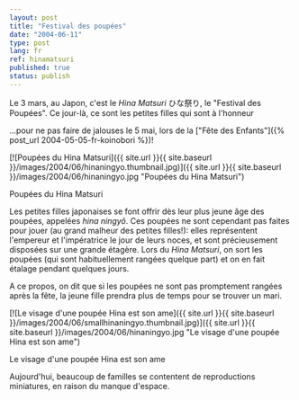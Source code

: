 ```yaml
---
layout: post
title: "Festival des poupées"
date: "2004-06-11"
type: post
lang: fr
ref: hinamatsuri
published: true
status: publish
---
```




Le 3 mars, au Japon, c'est le _Hina Matsuri_ ひな祭り, le "Festival des Poupées". Ce jour-là, ce sont les petites filles qui sont à l'honneur

 

...pour ne pas faire de jalouses le 5 mai, lors de la ["Fête des Enfants"]({% post_url 2004-05-05-fr-koinobori %})!

[![Poupées du Hina Matsuri]({{ site.url }}{{ site.baseurl }}/images/2004/06/hinaningyo.thumbnail.jpg)]({{ site.url }}{{ site.baseurl }}/images/2004/06/hinaningyo.jpg "Poupées du Hina Matsuri")

Poupées du Hina Matsuri

Les petites filles japonaises se font offrir dès leur plus jeune âge des poupées, appelées _hina ningyô_. Ces poupées ne sont cependant pas faites pour jouer (au grand malheur des petites filles!): elles représentent l'empereur et l'impératrice le jour de leurs noces, et sont précieusement disposées sur une grande étagère. Lors du _Hina Matsuri_, on sort les poupées (qui sont habituellement rangées quelque part) et on en fait étalage pendant quelques jours.

A ce propos, on dit que si les poupées ne sont pas promptement rangées après la fête, la jeune fille prendra plus de temps pour se trouver un mari.

[![Le visage d'une poupée Hina est son ame]({{ site.url }}{{ site.baseurl }}/images/2004/06/smallhinaningyo.thumbnail.jpg)]({{ site.url }}{{ site.baseurl }}/images/2004/06/hinaningyo.jpg "Le visage d'une poupée Hina est son ame")

Le visage d'une poupée Hina est son ame

Aujourd'hui, beaucoup de familles se contentent de reproductions miniatures, en raison du manque d'espace.


